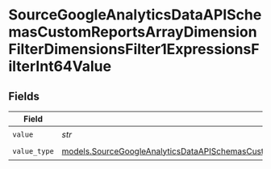 # SourceGoogleAnalyticsDataAPISchemasCustomReportsArrayDimensionFilterDimensionsFilter1ExpressionsFilterInt64Value


## Fields

| Field                                                                                                                                                                                                                                                                | Type                                                                                                                                                                                                                                                                 | Required                                                                                                                                                                                                                                                             | Description                                                                                                                                                                                                                                                          |
| -------------------------------------------------------------------------------------------------------------------------------------------------------------------------------------------------------------------------------------------------------------------- | -------------------------------------------------------------------------------------------------------------------------------------------------------------------------------------------------------------------------------------------------------------------- | -------------------------------------------------------------------------------------------------------------------------------------------------------------------------------------------------------------------------------------------------------------------- | -------------------------------------------------------------------------------------------------------------------------------------------------------------------------------------------------------------------------------------------------------------------- |
| `value`                                                                                                                                                                                                                                                              | *str*                                                                                                                                                                                                                                                                | :heavy_check_mark:                                                                                                                                                                                                                                                   | N/A                                                                                                                                                                                                                                                                  |
| `value_type`                                                                                                                                                                                                                                                         | [models.SourceGoogleAnalyticsDataAPISchemasCustomReportsArrayDimensionFilterDimensionsFilter1ExpressionsFilterFilter4ValueType](../models/sourcegoogleanalyticsdataapischemascustomreportsarraydimensionfilterdimensionsfilter1expressionsfilterfilter4valuetype.md) | :heavy_check_mark:                                                                                                                                                                                                                                                   | N/A                                                                                                                                                                                                                                                                  |